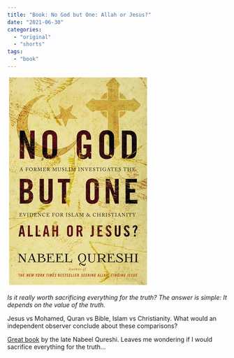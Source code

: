 ```yaml
---
title: "Book: No God but One: Allah or Jesus?"
date: "2021-06-30"
categories: 
  - "original"
  - "shorts"
tags: 
  - "book"
---
```


![](images/image.png)

_Is it really worth sacrificing everything for the truth? The answer is simple: It depends on the value of the truth._

Jesus vs Mohamed, Quran vs Bible, Islam vs Christianity. What would an independent observer conclude about these comparisons?

[Great book](https://www.goodreads.com/book/show/27840555-no-god-but-one) by the late Nabeel Qureshi. Leaves me wondering if I would sacrifice everything for the truth...

